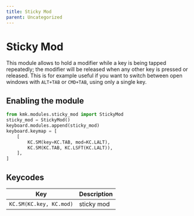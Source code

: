 ```yaml
---
title: Sticky Mod
parent: Uncategorized
---
```


# Sticky Mod
This module allows to hold a modifier while a key is being tapped repeatedly; the modifier will be released when any other key is pressed or released.
This is for example useful if you want to switch between open windows with `ALT+TAB` or `CMD+TAB`, using only a single key.

## Enabling the module
```python
from kmk.modules.sticky_mod import StickyMod
sticky_mod = StickyMod()
keyboard.modules.append(sticky_mod)
keyboard.keymap = [
    [
        KC.SM(key=KC.TAB, mod=KC.LALT),
        KC.SM(KC.TAB, KC.LSFT(KC.LALT)),
    ],
]
```

## Keycodes

|Key                      |Description                                    |
|-------------------------|-----------------------------------------------|
|`KC.SM(KC.key, KC.mod)`  |sticky mod                                     |
